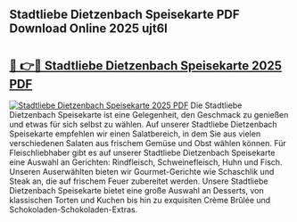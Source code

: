 ## Stadtliebe Dietzenbach Speisekarte PDF Download Online 2025 ujt6l

# <h2><a href="http://gcdu18.nevu.top/?p=Stadtliebe+Dietzenbach+Speisekarte">🔗 👉🔴 Stadtliebe Dietzenbach Speisekarte 2025 PDF</a></h2>

[![Stadtliebe Dietzenbach Speisekarte 2025 PDF](https://i.imgur.com/dBaPXMq.png)](http://gcdu18.nevu.top/?p=Stadtliebe+Dietzenbach+Speisekarte)
Die Stadtliebe Dietzenbach Speisekarte ist eine Gelegenheit, den Geschmack zu genießen und etwas für sich selbst zu wählen. Auf unserer Stadtliebe Dietzenbach Speisekarte empfehlen wir einen Salatbereich, in dem Sie aus vielen verschiedenen Salaten aus frischem Gemüse und Obst wählen können. Für Fleischliebhaber gibt es auf unserer Stadtliebe Dietzenbach Speisekarte eine Auswahl an Gerichten: Rindfleisch, Schweinefleisch, Huhn und Fisch. Unseren Auserwählten bieten wir Gourmet-Gerichte wie Schaschlik und Steak an, die auf frischem Feuer zubereitet werden. Unsere Stadtliebe Dietzenbach Speisekarte bietet eine große Auswahl an Desserts, von klassischen Torten und Kuchen bis hin zu exquisiten Crème Brûlée und Schokoladen-Schokoladen-Extras.
